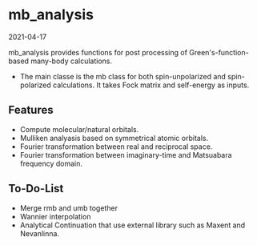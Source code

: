 mb_analysis
===================

2021-04-17

mb_analysis provides functions for post processing of Green's-function-based many-body calculations. 
* The main classe is the mb class for both spin-unpolarized and spin-polarized calculations. 
It takes Fock matrix and self-energy as inputs.
  
Features
----------
* Compute molecular/natural orbitals.
* Mulliken analyasis based on symmetrical atomic orbitals.
* Fourier transformation between real and reciprocal space.
* Fourier transformation between imaginary-time and Matsuabara frequency domain.

To-Do-List
-----------
* Merge rmb and umb together
* Wannier interpolation
* Analytical Continuation that use external library such as Maxent and Nevanlinna.